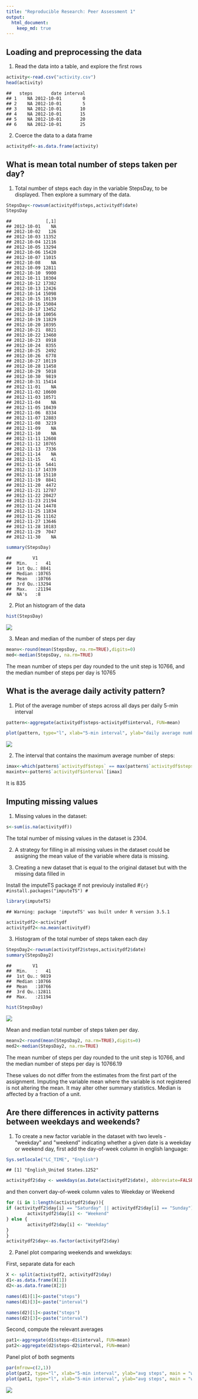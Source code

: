 ```yaml
---
title: "Reproducible Research: Peer Assessment 1"
output: 
  html_document:
    keep_md: true
---
```



## Loading and preprocessing the data

1. Read the data into a table, and explore the first rows 

```r
activity<-read.csv("activity.csv")
head(activity)
```

```
##   steps       date interval
## 1    NA 2012-10-01        0
## 2    NA 2012-10-01        5
## 3    NA 2012-10-01       10
## 4    NA 2012-10-01       15
## 5    NA 2012-10-01       20
## 6    NA 2012-10-01       25
```
2. Coerce the data to a data frame

```r
activitydf<-as.data.frame(activity)
```
## What is mean total number of steps taken per day?
1. Total number of steps each day in the variable StepsDay, to be displayed. Then explore a summary of the data. 

```r
StepsDay<-rowsum(activitydf$steps,activitydf$date)
StepsDay
```

```
##             [,1]
## 2012-10-01    NA
## 2012-10-02   126
## 2012-10-03 11352
## 2012-10-04 12116
## 2012-10-05 13294
## 2012-10-06 15420
## 2012-10-07 11015
## 2012-10-08    NA
## 2012-10-09 12811
## 2012-10-10  9900
## 2012-10-11 10304
## 2012-10-12 17382
## 2012-10-13 12426
## 2012-10-14 15098
## 2012-10-15 10139
## 2012-10-16 15084
## 2012-10-17 13452
## 2012-10-18 10056
## 2012-10-19 11829
## 2012-10-20 10395
## 2012-10-21  8821
## 2012-10-22 13460
## 2012-10-23  8918
## 2012-10-24  8355
## 2012-10-25  2492
## 2012-10-26  6778
## 2012-10-27 10119
## 2012-10-28 11458
## 2012-10-29  5018
## 2012-10-30  9819
## 2012-10-31 15414
## 2012-11-01    NA
## 2012-11-02 10600
## 2012-11-03 10571
## 2012-11-04    NA
## 2012-11-05 10439
## 2012-11-06  8334
## 2012-11-07 12883
## 2012-11-08  3219
## 2012-11-09    NA
## 2012-11-10    NA
## 2012-11-11 12608
## 2012-11-12 10765
## 2012-11-13  7336
## 2012-11-14    NA
## 2012-11-15    41
## 2012-11-16  5441
## 2012-11-17 14339
## 2012-11-18 15110
## 2012-11-19  8841
## 2012-11-20  4472
## 2012-11-21 12787
## 2012-11-22 20427
## 2012-11-23 21194
## 2012-11-24 14478
## 2012-11-25 11834
## 2012-11-26 11162
## 2012-11-27 13646
## 2012-11-28 10183
## 2012-11-29  7047
## 2012-11-30    NA
```

```r
summary(StepsDay)
```

```
##        V1       
##  Min.   :   41  
##  1st Qu.: 8841  
##  Median :10765  
##  Mean   :10766  
##  3rd Qu.:13294  
##  Max.   :21194  
##  NA's   :8
```
2. Plot an histogram of the data

```r
hist(StepsDay)
```

![](PA1_files/figure-html/unnamed-chunk-4-1.png)<!-- -->



3. Mean and median of the number of steps per day

```r
meanv<-round(mean(StepsDay, na.rm=TRUE),digits=0)
med<-median(StepsDay, na.rm=TRUE)
```
 The mean number of steps per day rounded to the unit step is 10766, and the median number of steps per day is 10765


## What is the average daily activity pattern?
1. Plot of the average number of steps across all days per daily 5-min interval


```r
pattern<-aggregate(activitydf$steps~activitydf$interval, FUN=mean)

plot(pattern, type="l", xlab="5-min interval", ylab="daily average number of steps")
```

![](PA1_files/figure-html/unnamed-chunk-6-1.png)<!-- -->


2. The interval that contains the maximum average number of steps:

```r
imax<-which(pattern$`activitydf$steps` == max(pattern$`activitydf$steps`), arr.ind = TRUE)
maxintv<-pattern$`activitydf$interval`[imax]
```
It is 835

## Imputing missing values
1. Missing values in the dataset:

```r
s<-sum(is.na(activitydf))
```
The total number of missing values in the dataset is 2304.


2. A strategy for filling in all missing values in the dataset could be assigning the mean value of the variable where data is missing.

3. Creating a new dataset that is equal to the original dataset but with the missing data filled in

Install the imputeTS package if not previouly installed
#```{r}
#install.packages("imputeTS")
#```



```r
library(imputeTS)
```

```
## Warning: package 'imputeTS' was built under R version 3.5.1
```

```r
activitydf2<-activitydf
activitydf2<-na.mean(activitydf)
```

3. Histogram of the total number of steps taken each day 


```r
StepsDay2<-rowsum(activitydf2$steps,activitydf2$date)
summary(StepsDay2)
```

```
##        V1       
##  Min.   :   41  
##  1st Qu.: 9819  
##  Median :10766  
##  Mean   :10766  
##  3rd Qu.:12811  
##  Max.   :21194
```

```r
hist(StepsDay)
```

![](PA1_files/figure-html/unnamed-chunk-10-1.png)<!-- -->

Mean and median total number of steps taken per day. 

```r
meanv2<-round(mean(StepsDay2, na.rm=TRUE),digits=0)
med2<-median(StepsDay2, na.rm=TRUE)
```
 The mean number of steps per day rounded to the unit step is 10766, and the median number of steps per day is 10766.19
 
These values do not differ from the estimates from the first part of the assignment. Imputing the variable mean where the variable is not registered is not altering the mean. It may alter other summary statistics. Median is affected by a fraction of a unit.


## Are there differences in activity patterns between weekdays and weekends?

1. To create a new factor variable in the dataset with two levels - "weekday" and "weekend" indicating whether a given date is a weekday or weekend day, first add the day-of-week column in english language:

```r
Sys.setlocale("LC_TIME", "English")
```

```
## [1] "English_United States.1252"
```

```r
activitydf2$day <- weekdays(as.Date(activitydf2$date), abbreviate=FALSE)
```

and then convert day-of-week column vales to Weekday or Weekend

```r
for (i in 1:length(activitydf2$day)){
if (activitydf2$day[i] == "Saturday" || activitydf2$day[i] == "Sunday"){
        activitydf2$day[i] <- "Weekend"
} else {
        activitydf2$day[i] <- "Weekday"
}
}
activitydf2$day<-as.factor(activitydf2$day)
```



2. Panel plot comparing weekends and wwekdays:

First, separate data for each 


```r
X <- split(activitydf2, activitydf2$day)
d1<-as.data.frame(X[1])
d2<-as.data.frame(X[2])

names(d1)[1]<-paste("steps")
names(d1)[3]<-paste("interval")

names(d2)[1]<-paste("steps")
names(d2)[3]<-paste("interval")
```


Second, compute the relevant averages 


```r
pat1<-aggregate(d1$steps~d1$interval, FUN=mean)
pat2<-aggregate(d2$steps~d2$interval, FUN=mean)
```


Panel plot of both segments


```r
par(mfrow=c(2,1))
plot(pat2, type="l", xlab="5-min interval", ylab="avg steps", main = "weekend")
plot(pat1, type="l", xlab="5-min interval", ylab="avg steps", main = "weekday")
```

![](PA1_files/figure-html/unnamed-chunk-16-1.png)<!-- -->
